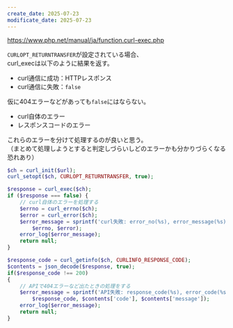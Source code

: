 ```yaml
---
create_date: 2025-07-23
modificate_date: 2025-07-23
---
```

<https://www.php.net/manual/ja/function.curl-exec.php>

`CURLOPT_RETURNTRANSFER`が設定されている場合、  
curl_execは以下のように結果を返す。

* curl通信に成功：HTTPレスポンス
* curl通信に失敗：`false`

仮に404エラーなどがあっても`false`にはならない。

* curl自体のエラー
* レスポンスコードのエラー

これらのエラーを分けて処理するのが良いと思う。  
（まとめて処理しようとすると判定しづらいしどのエラーかも分かりづらくなる恐れあり）
```php
$ch = curl_init($url);
curl_setopt($ch, CURLOPT_RETURNTRANSFER, true);

$response = curl_exec($ch);
if ($response === false) {
	// curl自体のエラーを処理する
	$errno = curl_errno($ch);
	$error = curl_error($ch);
	$error_message = sprintf('curl失敗: error_no(%s), error_message(%s)',
		$errno, $error);
	error_log($error_message);
	return null;
}

$response_code = curl_getinfo($ch, CURLINFO_RESPONSE_CODE);
$contents = json_decode($response, true);
if($response_code !== 200)
{
	// APIで404エラーなど出たときの処理をする
	$error_message = sprintf('API失敗: response_code(%s), error_code(%s), message(%s)',
		$response_code, $contents['code'], $contents['message']);
	error_log($error_message);
	return null;
}
```